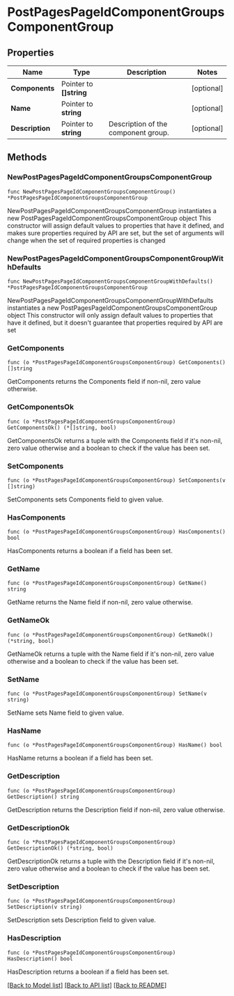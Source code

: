 # PostPagesPageIdComponentGroupsComponentGroup

## Properties

Name | Type | Description | Notes
------------ | ------------- | ------------- | -------------
**Components** | Pointer to **[]string** |  | [optional] 
**Name** | Pointer to **string** |  | [optional] 
**Description** | Pointer to **string** | Description of the component group. | [optional] 

## Methods

### NewPostPagesPageIdComponentGroupsComponentGroup

`func NewPostPagesPageIdComponentGroupsComponentGroup() *PostPagesPageIdComponentGroupsComponentGroup`

NewPostPagesPageIdComponentGroupsComponentGroup instantiates a new PostPagesPageIdComponentGroupsComponentGroup object
This constructor will assign default values to properties that have it defined,
and makes sure properties required by API are set, but the set of arguments
will change when the set of required properties is changed

### NewPostPagesPageIdComponentGroupsComponentGroupWithDefaults

`func NewPostPagesPageIdComponentGroupsComponentGroupWithDefaults() *PostPagesPageIdComponentGroupsComponentGroup`

NewPostPagesPageIdComponentGroupsComponentGroupWithDefaults instantiates a new PostPagesPageIdComponentGroupsComponentGroup object
This constructor will only assign default values to properties that have it defined,
but it doesn't guarantee that properties required by API are set

### GetComponents

`func (o *PostPagesPageIdComponentGroupsComponentGroup) GetComponents() []string`

GetComponents returns the Components field if non-nil, zero value otherwise.

### GetComponentsOk

`func (o *PostPagesPageIdComponentGroupsComponentGroup) GetComponentsOk() (*[]string, bool)`

GetComponentsOk returns a tuple with the Components field if it's non-nil, zero value otherwise
and a boolean to check if the value has been set.

### SetComponents

`func (o *PostPagesPageIdComponentGroupsComponentGroup) SetComponents(v []string)`

SetComponents sets Components field to given value.

### HasComponents

`func (o *PostPagesPageIdComponentGroupsComponentGroup) HasComponents() bool`

HasComponents returns a boolean if a field has been set.

### GetName

`func (o *PostPagesPageIdComponentGroupsComponentGroup) GetName() string`

GetName returns the Name field if non-nil, zero value otherwise.

### GetNameOk

`func (o *PostPagesPageIdComponentGroupsComponentGroup) GetNameOk() (*string, bool)`

GetNameOk returns a tuple with the Name field if it's non-nil, zero value otherwise
and a boolean to check if the value has been set.

### SetName

`func (o *PostPagesPageIdComponentGroupsComponentGroup) SetName(v string)`

SetName sets Name field to given value.

### HasName

`func (o *PostPagesPageIdComponentGroupsComponentGroup) HasName() bool`

HasName returns a boolean if a field has been set.

### GetDescription

`func (o *PostPagesPageIdComponentGroupsComponentGroup) GetDescription() string`

GetDescription returns the Description field if non-nil, zero value otherwise.

### GetDescriptionOk

`func (o *PostPagesPageIdComponentGroupsComponentGroup) GetDescriptionOk() (*string, bool)`

GetDescriptionOk returns a tuple with the Description field if it's non-nil, zero value otherwise
and a boolean to check if the value has been set.

### SetDescription

`func (o *PostPagesPageIdComponentGroupsComponentGroup) SetDescription(v string)`

SetDescription sets Description field to given value.

### HasDescription

`func (o *PostPagesPageIdComponentGroupsComponentGroup) HasDescription() bool`

HasDescription returns a boolean if a field has been set.


[[Back to Model list]](../README.md#documentation-for-models) [[Back to API list]](../README.md#documentation-for-api-endpoints) [[Back to README]](../README.md)


